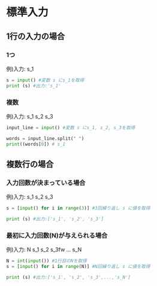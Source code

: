 # 標準入力

## 1行の入力の場合

### 1つ

例)入力:
s_1

```py
s = input() #変数 s にs_1を取得
print (s) #出力:'s_1'
```

### 複数

例)入力:
s_1 s_2 s_3

```py
input_line = input() #変数 s にs_1, s_2, s_3を取得

words = input_line.split(" ")
print((words[0]) # s_1
```

## 複数行の場合

### 入力回数が決まっている場合

例)入力:
s_1
s_2
s_3

```py
s = [input() for i in range(3)] #3回繰り返し s に値を取得

print (s) #出力:['s_1', 's_2', 's_3']
```

### 最初に入力回数(N)が与えられる場合

例)入力:
N
s_1
s_2
s_3fw
...
s_N

```py
N = int(input()) #1行目のNを取得
s = [input() for i in range(N)] #N回繰り返し s に値を取得

print (s) #出力:['s_1', 's_2', 's_3',...,'s_N']
```
